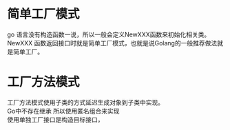# 简单工厂模式
go 语言没有构造函数一说，所以一般会定义NewXXX函数来初始化相关类。 NewXXX 函数返回接口时就是简单工厂模式，也就是说Golang的一般推荐做法就是简单工厂。
# 工厂方法模式
工厂方法模式使用子类的方式延迟生成对象到子类中实现。  
Go中不存在继承 所以使用匿名组合来实现    
使用单独工厂接口是构造目标接口，